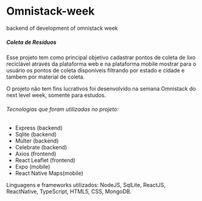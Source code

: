 # Omnistack-week
backend of development of omnistack week 

<h5>Coleta de Resíduos</h5>

<p>Esse projeto tem como principal objetivo cadastrar pontos de coleta de lixo reciclável através da plataforma web e na plataforma mobile mostrar para o usuário os pontos de coleta disponíveis filtrando por estado e cidade e tambem por material de coleta.</p>

<p>O projeto não tem fins lucrativos foi desenvolvido na semana Omnistack do next level week, somente para estudos. 

<h6>Tecnologias que foram utilizadas no projeto:</h6>

<ul>
<li>Express (backend)</li>
<li>Sqlite (backend)</li>
<li>Multer (backend)</li>
<li>Celebrate (backend)</li>
<li>Axios (frontend)</li>
<li>React Leaflet (frontend)</li>
<li>Expo (mobile)</li>
<li>React Native Maps(mobile)</li>
</ul>

Linguagens e frameworks utilizados: NodeJS, SqlLite, ReactJS, ReactNative, TypeScript, HTML5, CSS, MongoDB.
